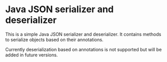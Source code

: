 # Java JSON serializer and deserializer

This is a simple Java JSON serializer and deserializer. It contains methods
to serialize objects based on their annotations.

Currently deserialization based on annotations is not supported but will
be added in future versions.